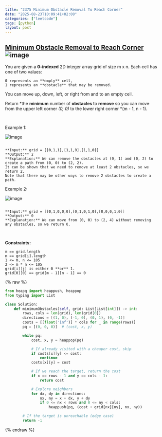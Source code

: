 ```yaml
---
title: "2375 Minimum Obstacle Removal To Reach Corner"
date: "2025-08-23T10:09:41+02:00"
categories: ["leetcode"]
tags: [python]
layout: post
---
```


## [Minimum Obstacle Removal to Reach Corner](https://leetcode.com/problems/minimum-obstacle-removal-to-reach-corner) ![image](https://img.shields.io/badge/Difficulty-Hard-red)

You are given a **0-indexed** 2D integer array grid of size m x n. Each cell has one of two values:

	0 represents an **empty** cell,
	1 represents an **obstacle** that may be removed.

You can move up, down, left, or right from and to an empty cell.

Return *the **minimum** number of **obstacles** to **remove** so you can move from the upper left corner *(0, 0)* to the lower right corner *(m - 1, n - 1).

 

Example 1:

![image](https://assets.leetcode.com/uploads/2022/04/06/example1drawio-1.png)
```

**Input:** grid = [[0,1,1],[1,1,0],[1,1,0]]
**Output:** 2
**Explanation:** We can remove the obstacles at (0, 1) and (0, 2) to create a path from (0, 0) to (2, 2).
It can be shown that we need to remove at least 2 obstacles, so we return 2.
Note that there may be other ways to remove 2 obstacles to create a path.

```

Example 2:

![image](https://assets.leetcode.com/uploads/2022/04/06/example1drawio.png)
```

**Input:** grid = [[0,1,0,0,0],[0,1,0,1,0],[0,0,0,1,0]]
**Output:** 0
**Explanation:** We can move from (0, 0) to (2, 4) without removing any obstacles, so we return 0.

```

 

**Constraints:**

	m == grid.length
	n == grid[i].length
	1 <= m, n <= 105
	2 <= m * n <= 105
	grid[i][j] is either 0 **or** 1.
	grid[0][0] == grid[m - 1][n - 1] == 0

{% raw %}
```python
from heapq import heappush, heappop
from typing import List

class Solution:
    def minimumObstacles(self, grid: List[List[int]]) -> int:
        rows, cols = len(grid), len(grid[0])
        directions = [(1, 0), (-1, 0), (0, 1), (0, -1)]
        costs = [[float('inf')] * cols for _ in range(rows)]
        pq = [(0, 0, 0)]  # (cost, x, y)

        while pq:
            cost, x, y = heappop(pq)

            # If already visited with a cheaper cost, skip
            if costs[x][y] <= cost:
                continue
            costs[x][y] = cost

            # If we reach the target, return the cost
            if x == rows - 1 and y == cols - 1:
                return cost

            # Explore neighbors
            for dx, dy in directions:
                nx, ny = x + dx, y + dy
                if 0 <= nx < rows and 0 <= ny < cols:
                    heappush(pq, (cost + grid[nx][ny], nx, ny))

        # If the target is unreachable (edge case)
        return -1
```
{% endraw %}
